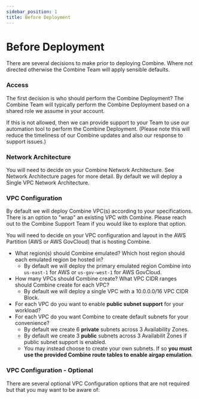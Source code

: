 ```yaml
---
sidebar_position: 1
title: Before Deployment
---
```


# Before Deployment


There are several decisions to make prior to deploying Combine. Where not directed otherwise the Combine Team will apply sensible defaults.

### Access

The first decision is who should perform the Combine Deployment? The Combine Team will typically perform the Combine Deployment based on a shared role we assume in your account.

If this is not allowed, then we can provide support to your Team to use our automation tool to perform the Combine Deployment. (Please note this will reduce the timeliness of our Combine updates and also our response to support issues.)

### Network Architecture

You will need to decide on your Combine Network Architecture. See Network Architecture pages for more detail. By default we will deploy a Single VPC Network Architecture.

### VPC Configuration

By default we will deploy Combine VPC(s) according to your specifications. There is an option to "wrap" an existing VPC with Combine. Please reach out to the Combine Support Team if you would like to explore that option.

You will need to decide on your VPC configuration and layout in the AWS Partition (AWS or AWS GovCloud) that is hosting Combine.

- What region(s) should Combine emulated? Which host region should each emulated region be hosted in?
    - By default we will deploy the primary emulated region Combine into `us-east-1` for AWS or `us-gov-west-1` for AWS GovCloud.
- How many VPCs should Combine create? What VPC CIDR ranges should Combine create for each VPC?
    - By default we will deploy a single VPC with a 10.0.0.0/16 VPC CIDR Block.
- For each VPC do you want to enable **public subnet support** for your workload?
- For each VPC do you want Combine to create default subnets for your convenience?
    - By default we create 6 **private** subnets across 3 Availability Zones.
    - By default we create 3 **public** subnets across 3 Availabilit Zones if public subnet support is enabled.
    - You may instead choose to create your own subnets. If so **you must use the provided Combine route tables to enable airgap emulation**.

### VPC Configuration - Optional

There are several optional VPC Configuration options that are not required but that you may want to be aware of:


